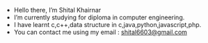 - Hello there, I’m Shital Khairnar
- I’m currently studying for diploma in computer engineering.
- I have learnt c,c++,data structure in c,java,python,javascript,php.
- You can contact me using my email : shital6603@gmail.com 

